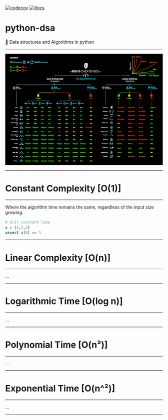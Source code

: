 [![codecov](https://codecov.io/gh/symonk/python-dsa/branch/main/graph/badge.svg)](https://codecov.io/gh/symonk/python-dsa)
[![docs](https://img.shields.io/badge/documentation-online-brightgreen.svg)](https://symonk.github.io/python-dsa/)

# python-dsa
:snake: Data structures and Algorithms in python

-----

![Cheatsheet](.github/images/bigO.png)


-----

# Constant Complexity [O(1)]

-----

Where the algorithm time remains the same, regardless of the input size growing.

```python
# O(1) constant time
x = [1,2,3]
assert x[0] == 1
```

-----

# Linear Complexity [O(n)]

-----

...

-----

# Logarithmic Time [O(log n)]

-----

...

-----

# Polynomial Time [O(n²)]

-----

...

-----

# Exponential Time [O(n^²)]

-----

...

-----
